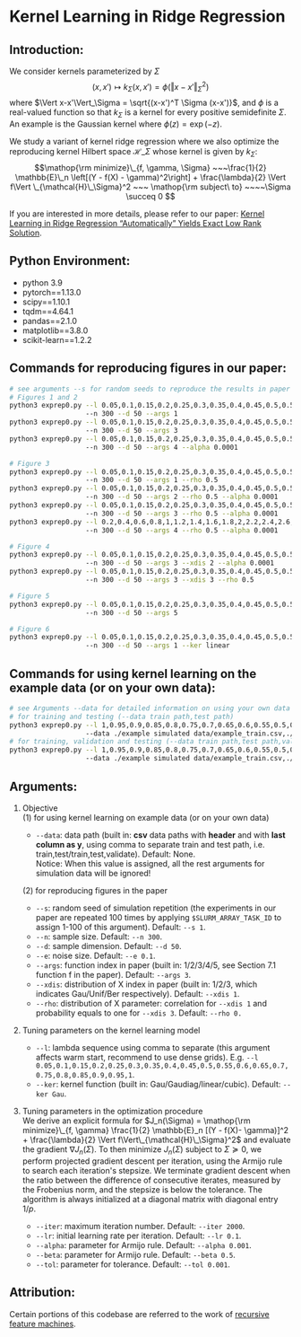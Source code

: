 # Kernel Learning in Ridge Regression

## Introduction:
We consider kernels parameterized by $\Sigma$
$$(x,x') \mapsto k_\Sigma(x, x')  = \phi(\Vert x-x'\Vert^2_\Sigma)$$
where $\Vert x-x'\Vert_\Sigma = \sqrt{(x-x')^T \Sigma (x-x')}$, and $\phi$ is a real-valued function so that $k_\Sigma$ is a kernel for every positive semidefinite $\Sigma$. 
An example is the Gaussian kernel where $\phi(z) = \exp(-z)$.

We study a variant of kernel ridge regression where we also optimize the 
reproducing kernel Hilbert space $\mathcal{H}\_\Sigma$ whose kernel is given by $k_\Sigma$:
$$\mathop{\rm minimize}\_{f, \gamma, \Sigma} ~~~\frac{1}{2} \mathbb{E}\_n \left[(Y - f(X) - \gamma)^2\right] + \frac{\lambda}{2} \Vert f\Vert \_{\mathcal{H}\_\Sigma}^2 ~~~ \mathop{\rm subject\ to}  ~~~~\Sigma \succeq 0 $$

If you are interested in more details, please refer to our paper: [Kernel Learning in Ridge Regression “Automatically” Yields Exact Low Rank Solution](https://arxiv.org/abs/2310.11736).

## Python Environment:
- python 3.9
- pytorch==1.13.0
- scipy==1.10.1
- tqdm==4.64.1
- pandas==2.1.0
- matplotlib==3.8.0
- scikit-learn==1.2.2

## Commands for reproducing figures in our paper:
```bash
# see arguments --s for random seeds to reproduce the results in paper and other arguments for detailed information
# Figures 1 and 2
python3 exprep0.py --l 0.05,0.1,0.15,0.2,0.25,0.3,0.35,0.4,0.45,0.5,0.55,0.6,0.65,0.7,0.75,0.8,0.85,0.9,0.95,1
                   --n 300 --d 50 --args 1
python3 exprep0.py --l 0.05,0.1,0.15,0.2,0.25,0.3,0.35,0.4,0.45,0.5,0.55,0.6,0.65,0.7,0.75,0.8,0.85,0.9,0.95,1,1.1,1.2,1.3,1.4,1.5,1.6,1.7,1.8,1.9,2,2.2,2.4,2.6,2.8,3
                   --n 300 --d 50 --args 3
python3 exprep0.py --l 0.05,0.1,0.15,0.2,0.25,0.3,0.35,0.4,0.45,0.5,0.55,0.6,0.65,0.7,0.75,0.8,0.85,0.9,0.95,1,1.1,1.2,1.3,1.4,1.5,1.6,1.7,1.8,1.9,2,2.2,2.4,2.6,2.8,3
                   --n 300 --d 50 --args 4 --alpha 0.0001

# Figure 3
python3 exprep0.py --l 0.05,0.1,0.15,0.2,0.25,0.3,0.35,0.4,0.45,0.5,0.55,0.6,0.65,0.7,0.75,0.8,0.85,0.9,0.95,1
                   --n 300 --d 50 --args 1 --rho 0.5
python3 exprep0.py --l 0.05,0.1,0.15,0.2,0.25,0.3,0.35,0.4,0.45,0.5,0.55,0.6,0.65,0.7,0.75,0.8,0.85,0.9,0.95,1
                   --n 300 --d 50 --args 2 --rho 0.5 --alpha 0.0001
python3 exprep0.py --l 0.05,0.1,0.15,0.2,0.25,0.3,0.35,0.4,0.45,0.5,0.55,0.6,0.65,0.7,0.75,0.8,0.85,0.9,0.95,1,1.1,1.2,1.3,1.4,1.5,1.6,1.7,1.8,1.9,2,2.2,2.4,2.6,2.8,3
                   --n 300 --d 50 --args 3 --rho 0.5 --alpha 0.0001
python3 exprep0.py --l 0.2,0.4,0.6,0.8,1,1.2,1.4,1.6,1.8,2,2.2,2.4,2.6,2.8,3
                   --n 300 --d 50 --args 4 --rho 0.5 --alpha 0.0001

# Figure 4
python3 exprep0.py --l 0.05,0.1,0.15,0.2,0.25,0.3,0.35,0.4,0.45,0.5,0.55,0.6,0.65,0.7,0.75,0.8,0.85,0.9,0.95,1 
                   --n 300 --d 50 --args 3 --xdis 2 --alpha 0.0001
python3 exprep0.py --l 0.05,0.1,0.15,0.2,0.25,0.3,0.35,0.4,0.45,0.5,0.55,0.6,0.65,0.7,0.75,0.8,0.85,0.9,0.95,1,1.1,1.2,1.3,1.4,1.5,1.6,1.7,1.8,1.9,2,2.2,2.4,2.6,2.8,3
                   --n 300 --d 50 --args 3 --xdis 3 --rho 0.5

# Figure 5
python3 exprep0.py --l 0.05,0.1,0.15,0.2,0.25,0.3,0.35,0.4,0.45,0.5,0.55,0.6,0.65,0.7,0.75,0.8,0.85,0.9,0.95,1 
                   --n 300 --d 50 --args 5

# Figure 6
python3 exprep0.py --l 0.05,0.1,0.15,0.2,0.25,0.3,0.35,0.4,0.45,0.5,0.55,0.6,0.65,0.7,0.75,0.8,0.85,0.9,0.95,1 
                   --n 300 --d 50 --args 1 --ker linear
```

## Commands for using kernel learning on the example data (or on your own data): 
```bash
# see Arguments --data for detailed information on using your own data
# for training and testing (--data train path,test path)
python3 exprep0.py --l 1,0.95,0.9,0.85,0.8,0.75,0.7,0.65,0.6,0.55,0.5,0.45,0.4,0.35,0.3,0.25,0.2,0.15,0.1,0.05 
                   --data ./example simulated data/example_train.csv,./example simulated data/example_test.csv
# for training, validation and testing (--data train path,test path,validate path)
python3 exprep0.py --l 1,0.95,0.9,0.85,0.8,0.75,0.7,0.65,0.6,0.55,0.5,0.45,0.4,0.35,0.3,0.25,0.2,0.15,0.1,0.05 
                   --data ./example simulated data/example_train.csv,./example simulated data/example_test.csv,./example simulated data/example_test.csv
```

## Arguments:
1. Objective\
   (1) for using kernel learning on example data (or on your own data)
   - `--data`: data path (built in: **csv** data paths with **header** and with **last column as y**, using comma to separate train and test path, i.e. train,test/train,test,validate). Default: None. \
   Notice: When this value is assigned, all the rest arguments for simulation data will be ignored!

   (2) for reproducing figures in the paper
   - `--s`: random seed of simulation repetition (the experiments in our paper are repeated 100 times by applying `$SLURM_ARRAY_TASK_ID` to assign 1-100 of this argument). Default: `--s 1`.
   - `--n`: sample size. Default: `--n 300`.
   - `--d`: sample dimension. Default: `--d 50`.
   - `--e`: noise size. Default: `--e 0.1`.
   - `--args`: function index in paper (built in: 1/2/3/4/5, see Section 7.1 function f in the paper). Default: `--args 3`.
   - `--xdis`: distribution of X index in paper (built in: 1/2/3, which indicates Gau/Unif/Ber respectively). Default: `--xdis 1`.
   - `--rho`: distribution of X parameter: correlation for `--xdis 1` and probability equals to one for `--xdis 3`. Default: `--rho 0.`

2. Tuning parameters on the kernel learning model
   - `--l`: lambda sequence using comma to separate (this argument affects warm start, recommend to use dense grids). E.g. `--l 0.05,0.1,0.15,0.2,0.25,0.3,0.35,0.4,0.45,0.5,0.55,0.6,0.65,0.7,0.75,0.8,0.85,0.9,0.95,1`.
   - `--ker`: kernel function (built in: Gau/Gaudiag/linear/cubic). Default: `--ker Gau`.

3. Tuning parameters in the optimization procedure\
  We derive an explicit formula for $J_n(\Sigma) = \mathop{\rm minimize}\_{f, \gamma} \frac{1}{2} \mathbb{E}_n [(Y - f(X)- \gamma)]^2 + \frac{\lambda}{2} \Vert f\Vert\_{\mathcal{H}\_\Sigma}^2$
and evaluate the gradient $\nabla J_n(\Sigma)$. To then minimize $J_n(\Sigma)$ subject to $\Sigma \succeq 0$,
we perform projected gradient descent per iteration, using the Armijo rule to search each 
iteration's stepsize. We terminate gradient descent
when the ratio between the difference of consecutive iterates, measured by the Frobenius norm, 
and the stepsize is below the tolerance. The algorithm is always initialized at a diagonal matrix with diagonal 
entry $1/p$.

   - `--iter`: maximum iteration number. Default: `--iter 2000`.
   - `--lr`: initial learning rate per iteration. Default: `--lr 0.1`.
   - `--alpha`: parameter for Armijo rule. Default: `--alpha 0.001`.
   - `--beta`: parameter for Armijo rule. Default: `--beta 0.5`.
   - `--tol`: parameter for tolerance. Default: `--tol 0.001`.



## Attribution:
Certain portions of this codebase are referred to the work of [recursive feature machines](https://github.com/aradha/recursive_feature_machines).

